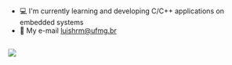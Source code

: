- :computer: I'm currently learning and developing C/C++ applications on embedded systems
- :e-mail: My e-mail luishrm@ufmg.br

##

<div> 
  <a href="https://www.linkedin.com/in/luishrm" target="_blank">
    <img src="https://img.shields.io/badge/-LinkedIn-%230077B5?style=for-the-badge&logo=linkedin&logoColor=white" target="_blank">
    
  </a>
</div>
